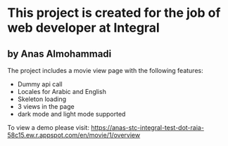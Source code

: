 # This project is created for the job of web developer at Integral
## by Anas Almohammadi

The project includes a movie view page with the following features:
- Dummy api call
- Locales for Arabic and English
- Skeleton loading
- 3 views in the page
- dark mode and light mode supported

To view a demo please visit: https://anas-stc-integral-test-dot-raia-58c15.ew.r.appspot.com/en/movie/1/overview
